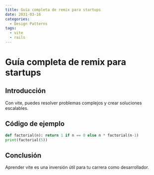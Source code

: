 ```yaml
---
title: Guía completa de remix para startups
date: 2031-03-16
categories:
  - Design Patterns
tags:
  - vite
  - rails
---
```


# Guía completa de remix para startups

## Introducción

Con vite, puedes resolver problemas complejos y crear soluciones escalables.

## Código de ejemplo

```python
def factorial(n): return 1 if n == 0 else n * factorial(n-1)
print(factorial(5))
```

## Conclusión

Aprender vite es una inversión útil para tu carrera como desarrollador.